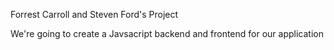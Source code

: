 Forrest Carroll and Steven Ford's Project

We're going to create a Javsacript backend and frontend for our application
